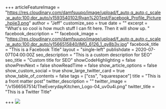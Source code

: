 +++
articleFeatureImage = "https://res.cloudinary.com/damfsuupo/image/upload/f_auto,q_auto,c_scale,w_auto:100,dpr_auto/v1593540102/Ryan%20Test/Facebook_Profile_Picture_hpjie3.png"
author = "Jeff"
customize_seo = true
date = ""
excerpt = "What's so cool is how much stuff I can fit here. Then it will show up. "
facebook_description = ""
facebook_image = "https://res.cloudinary.com/damfsuupo/image/upload/f_auto,q_auto,c_scale,w_auto:100,dpr_auto/v1566515840/IMG_6126_1_qy8b3v.jpg"
facebook_title = "This is a Facebook Title"
layout = "single-left"
publishdate = 2020-07-07T04:00:00Z
seo_description = "This is a custom description for SEO"
seo_title = "Custom title for SEO"
showCodeHighlighting = false
showPrevNext = false
showReadTime = false
show_article_options = false
show_custom_social = true
show_large_twitter_card = true
show_table_of_contents = false
tags = ["css", "squarespace"]
title = "This is a front matter post"
twitter_description = ""
twitter_image = "/v1566567514/TheEverydayKitchen_Logo-04_uv0u4i.png"
twitter_title = "This is a Twitter Title"

+++
![](/v1566567514/TheEverydayKitchen_Logo-07_aybntf.png)
